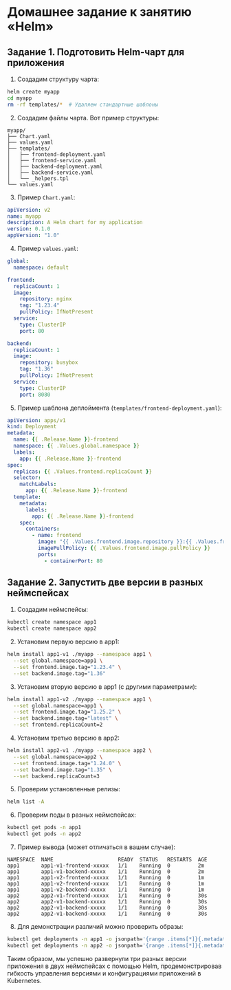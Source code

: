 # Домашнее задание к занятию «Helm»

## Задание 1. Подготовить Helm-чарт для приложения

1. Создадим структуру чарта:
```bash
helm create myapp
cd myapp
rm -rf templates/*  # Удаляем стандартные шаблоны
```

2. Создадим файлы чарта. Вот пример структуры:
```
myapp/
├── Chart.yaml
├── values.yaml
├── templates/
│   ├── frontend-deployment.yaml
│   ├── frontend-service.yaml
│   ├── backend-deployment.yaml
│   ├── backend-service.yaml
│   └── _helpers.tpl
└── values.yaml
```

3. Пример `Chart.yaml`:
```yaml
apiVersion: v2
name: myapp
description: A Helm chart for my application
version: 0.1.0
appVersion: "1.0"
```

4. Пример `values.yaml`:
```yaml
global:
  namespace: default

frontend:
  replicaCount: 1
  image:
    repository: nginx
    tag: "1.23.4"
    pullPolicy: IfNotPresent
  service:
    type: ClusterIP
    port: 80

backend:
  replicaCount: 1
  image:
    repository: busybox
    tag: "1.36"
    pullPolicy: IfNotPresent
  service:
    type: ClusterIP
    port: 8080
```

5. Пример шаблона деплоймента (`templates/frontend-deployment.yaml`):
```yaml
apiVersion: apps/v1
kind: Deployment
metadata:
  name: {{ .Release.Name }}-frontend
  namespace: {{ .Values.global.namespace }}
  labels:
    app: {{ .Release.Name }}-frontend
spec:
  replicas: {{ .Values.frontend.replicaCount }}
  selector:
    matchLabels:
      app: {{ .Release.Name }}-frontend
  template:
    metadata:
      labels:
        app: {{ .Release.Name }}-frontend
    spec:
      containers:
        - name: frontend
          image: "{{ .Values.frontend.image.repository }}:{{ .Values.frontend.image.tag }}"
          imagePullPolicy: {{ .Values.frontend.image.pullPolicy }}
          ports:
            - containerPort: 80
```

## Задание 2. Запустить две версии в разных неймспейсах

1. Создадим неймспейсы:
```bash
kubectl create namespace app1
kubectl create namespace app2
```

2. Установим первую версию в app1:
```bash
helm install app1-v1 ./myapp --namespace app1 \
  --set global.namespace=app1 \
  --set frontend.image.tag="1.23.4" \
  --set backend.image.tag="1.36"
```

3. Установим вторую версию в app1 (с другими параметрами):
```bash
helm install app1-v2 ./myapp --namespace app1 \
  --set global.namespace=app1 \
  --set frontend.image.tag="1.25.2" \
  --set backend.image.tag="latest" \
  --set frontend.replicaCount=2
```

4. Установим третью версию в app2:
```bash
helm install app2-v1 ./myapp --namespace app2 \
  --set global.namespace=app2 \
  --set frontend.image.tag="1.24.0" \
  --set backend.image.tag="1.35" \
  --set backend.replicaCount=3
```

5. Проверим установленные релизы:
```bash
helm list -A
```

6. Проверим поды в разных неймспейсах:
```bash
kubectl get pods -n app1
kubectl get pods -n app2
```

7. Пример вывода (может отличаться в вашем случае):
```
NAMESPACE  NAME                     READY  STATUS   RESTARTS  AGE
app1       app1-v1-frontend-xxxxx   1/1    Running  0         2m
app1       app1-v1-backend-xxxxx    1/1    Running  0         2m
app1       app1-v2-frontend-xxxxx   1/1    Running  0         1m
app1       app1-v2-frontend-xxxxx   1/1    Running  0         1m
app1       app1-v2-backend-xxxxx    1/1    Running  0         1m
app2       app2-v1-frontend-xxxxx   1/1    Running  0         30s
app2       app2-v1-backend-xxxxx    1/1    Running  0         30s
app2       app2-v1-backend-xxxxx    1/1    Running  0         30s
app2       app2-v1-backend-xxxxx    1/1    Running  0         30s
```

8. Для демонстрации различий можно проверить образы:
```bash
kubectl get deployments -n app1 -o jsonpath='{range .items[*]}{.metadata.name}{"\t"}{.spec.template.spec.containers[0].image}{"\n"}{end}'
kubectl get deployments -n app2 -o jsonpath='{range .items[*]}{.metadata.name}{"\t"}{.spec.template.spec.containers[0].image}{"\n"}{end}'
```

Таким образом, мы успешно развернули три разных версии приложения в двух неймспейсах с помощью Helm, продемонстрировав гибкость управления версиями и конфигурациями приложений в Kubernetes.
